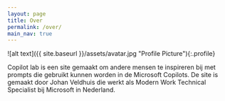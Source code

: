 ```yaml
---
layout: page
title: Over
permalink: /over/
main_nav: true
---
```


![alt text]({{ site.baseurl }}/assets/avatar.jpg "Profile Picture"){:.profile}

Copilot lab is een site gemaakt om andere mensen te inspireren bij met prompts die gebruikt kunnen worden in de Microsoft Copilots. De site is gemaakt door Johan Veldhuis die werkt als Modern Work Technical Specialist bij Microsoft in Nederland.
